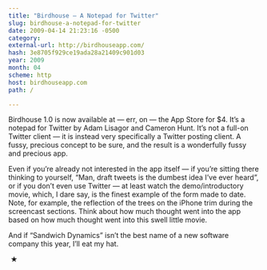 ```yaml
---
title: "Birdhouse — A Notepad for Twitter"
slug: birdhouse-a-notepad-for-twitter
date: 2009-04-14 21:23:16 -0500
category: 
external-url: http://birdhouseapp.com/
hash: 3e8705f929ce19ada28a21409c901d03
year: 2009
month: 04
scheme: http
host: birdhouseapp.com
path: /

---
```


Birdhouse 1.0 is now available at — err, on — the App Store for $4. It’s a notepad for Twitter by Adam Lisagor and Cameron Hunt. It’s not a full-on Twitter client — it is instead very specifically a Twitter posting client. A fussy, precious concept to be sure, and the result is a wonderfully fussy and precious app.


Even if you’re already not interested in the app itself — if you’re sitting there thinking to yourself, “Man, draft tweets is the dumbest idea I’ve ever heard”, or if you don’t even use Twitter — at least watch the demo/introductory movie, which, I dare say, is the finest example of the form made to date. Note, for example, the reflection of the trees on the iPhone trim during the screencast sections. Think about how much thought went into the app based on how much thought went into this swell little movie.


And if “Sandwich Dynamics” isn’t the best name of a new software company this year, I’ll eat my hat.



 ★ 

